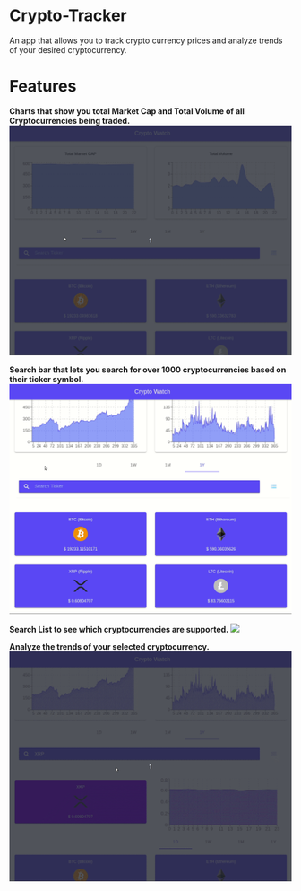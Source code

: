# Crypto-Tracker
An app that allows you to track crypto currency prices and analyze trends of your desired cryptocurrency.

# Features

**Charts that show you total Market Cap and Total Volume of all Cryptocurrencies being traded.**
![](cryptoCharts.gif)

**Search bar that lets you search for over 1000 cryptocurrencies based on their ticker symbol.**
![](searchCrypto.gif)

**Search List to see which cryptocurrencies are supported.**
![](searchCryptoList.gif)

**Analyze the trends of your selected cryptocurrency.**
![](analyzeCrypto.gif)
